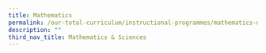 ```yaml
---
title: Mathematics
permalink: /our-total-curriculum/instructional-programmes/mathematics-n-sciences/mathematics
description: ""
third_nav_title: Mathematics & Sciences
---
```

